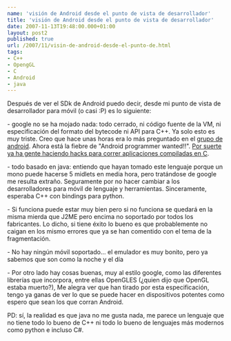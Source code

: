 ```yaml
---
name: 'visión de Android desde el punto de vista de desarrollador'
title: 'visión de Android desde el punto de vista de desarrollador'
date: 2007-11-13T19:48:00.000+01:00
layout: post2
published: true
url: /2007/11/visin-de-android-desde-el-punto-de.html
tags: 
- C++
- OpengGL
- C
- Android
- java
---
```


Después de ver el SDk de Android puedo decir, desde mi punto de vista de desarrollador para móvil (o casi :P) es lo siguiente:  
  
\- google no se ha mojado nada: todo cerrado, ni código fuente de la VM, ni especificación del formato del bytecode ni API para C++. Ya solo esto es muy triste. Creo que hace unas horas era lo más preguntado en el [grupo de android](http://groups.google.com/group/android-developers/topics). Ahora está la fiebre de "Android programmer wanted!!". [Por suerte ya ha gente haciendo hacks para correr aplicaciones compiladas en C](http://groups.google.com/group/android-developers/browse_thread/thread/dffafba924e3a2e6/2fef5502dde9321e#2fef5502dde9321e).  
  
\- todo basado en java: entiendo que hayan tomado este lenguaje porque un mono puede hacerse 5 midlets en media hora, pero tratándose de google me resulta extraño. Seguramente por no hacer cambiar a los desarrolladores para móvil de lenguaje y herramientas. Sinceramente, esperaba C++ con bindings para python.  
  
\- Si funciona puede estar muy bien pero si no funciona se quedará en la misma mierda que J2ME pero encima no soportado por todos los fabricantes. Lo dicho, si tiene éxito lo bueno es que probablemente no caigan en los mismo errores que ya se han comentido con el tema de la fragmentación.  
  
\- No hay ningún móvil soportado... el emulador es muy bonito, pero ya sabemos que son como la noche y el día  
  
\- Por otro lado hay cosas buenas, muy al estilo google, como las diferentes librerías que incorpora, entre ellas OpenGLES (¿quien dijo que OpenGL estaba muerto?), Me alegra ver que han tirado por esta especificación, tengo ya ganas de ver lo que se puede hacer en dispositivos potentes como espero que sean los que corran Android.  
  
PD: sí, la realidad es que java no me gusta nada, me parece un lenguaje que no tiene todo lo bueno de C++ ni todo lo bueno de lenguajes más modernos como python e incluso C#.